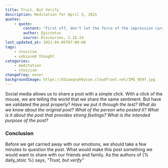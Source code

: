 ```yaml
---
title: Trust, But Verify 
description: Meditation for April 5, 2021
quotes:
    - quote:
        content: "First off, don't let the force of the impression carry you away. Say to it, 'hold up a bit and let me see who you are and where you are from — let me put you to the test' &hellip;"
        author: Epictetus
        source: Discourses, 2.18.24
last_updated_at: 2021-04-05T07:00:00
tags:
    - stoicism
    - unbiased thought
categories:
    - meditation
    - stoicism
changeFreq: never
backgroundImage: https://d3iwoqnah6ycun.cloudfront.net/IMG_9597.jpg
---
```


Social media allows us to share a post with a simple click. With a click of the mouse, we are telling the world that we 
share the same sentiment. But have we validated the post properly? *Have we put it through the test? What do we know 
about the original post? What of the person who posted it? What is it about the post that provides strong feelings? What 
is the intended purpose of the post?*

### Conclusion

Before we get carried away with our emotions, we should take a few minutes to question the post. What would make this 
post something we would want to share with our friends and family. As the authors of {% daily_stoic %} says, *"Trust, 
but verify"*
